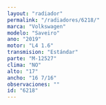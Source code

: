 ```yaml
---
layout: "radiador"
permalink: "/radiadores/6218/"
marca: "Volkswagen"
modelo: "Saveiro"
ano: "2019"
motor: "L4 1.6"
transmision: "Estándar"
parte: "M-12527"
clima: "NO"
alto: "17"
ancho: "16 7/16"
observaciones: ""
id: "6218"
---
```


